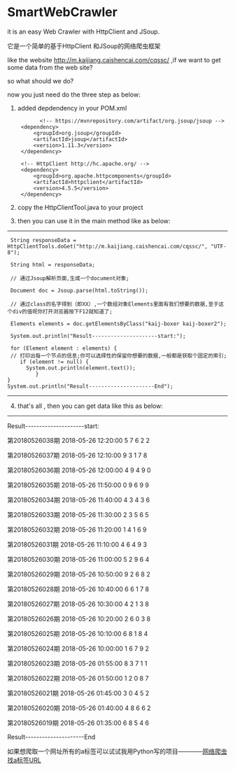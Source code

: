 # SmartWebCrawler
it is an easy Web Crawler with HttpClient and JSoup.

它是一个简单的基于HttpClient 和JSoup的网络爬虫框架

like the website http://m.kaijiang.caishencai.com/cqssc/ ,if we want to get some data from the web site? 

so what should we do?

now you just need do the three step as below:

1. added depdendency in your POM.xml 

              <!-- https://mvnrepository.com/artifact/org.jsoup/jsoup -->   
		<dependency>   
			<groupId>org.jsoup</groupId>    
			<artifactId>jsoup</artifactId>   
			<version>1.11.3</version>   
		</dependency>  

		<!-- HttpClient http://hc.apache.org/ -->   
		<dependency>    
			<groupId>org.apache.httpcomponents</groupId>     
			<artifactId>httpclient</artifactId>    
			<version>4.5.5</version>    
		</dependency>   

2. copy the HttpClientTool.java to your project

3. then you can use it in the main method  like as below:

***



     String responseData = HttpClientTools.doGet("http://m.kaijiang.caishencai.com/cqssc/", "UTF-8");
		
     String html = responseData;
		
     // 通过Jsoup解析页面,生成一个document对象;
		
     Document doc = Jsoup.parse(html.toString());

     // 通过class的名字得到（即XX）,一个数组对象Elements里面有我们想要的数据,至于这个div的值呢你打开浏览器按下F12就知道了;
		
     Elements elements = doc.getElementsByClass("kaij-boxer kaij-boxer2");  
	
     System.out.println("Result---------------------start:");  
        
     for (Element element : elements) {  
     // 打印出每一个节点的信息;你可以选择性的保留你想要的数据,一般都是获取个固定的索引;  
	    if (element != null) {  
		  System.out.println(element.text());  
             }  
    }
    System.out.println("Result---------------------End");  	
***

4. that's all , then you can get data like this as below:

***

Result---------------------start:  

第20180526038期 2018-05-26 12:20:00 5 7 6 2 2 

第20180526037期 2018-05-26 12:10:00 9 3 1 7 8  

第20180526036期 2018-05-26 12:00:00 4 9 4 9 0  

第20180526035期 2018-05-26 11:50:00 0 9 6 9 9  

第20180526034期 2018-05-26 11:40:00 4 3 4 3 6  

第20180526033期 2018-05-26 11:30:00 2 3 5 6 5 

第20180526032期 2018-05-26 11:20:00 1 4 1 6 9 

第20180526031期 2018-05-26 11:10:00 4 6 4 9 3  

第20180526030期 2018-05-26 11:00:00 5 2 9 6 4  

第20180526029期 2018-05-26 10:50:00 9 2 6 8 2 

第20180526028期 2018-05-26 10:40:00 6 6 1 7 8 

第20180526027期 2018-05-26 10:30:00 4 2 1 3 8  

第20180526026期 2018-05-26 10:20:00 2 6 0 3 8  

第20180526025期 2018-05-26 10:10:00 6 8 1 8 4 

第20180526024期 2018-05-26 10:00:00 1 6 7 9 2  

第20180526023期 2018-05-26 01:55:00 8 3 7 1 1  

第20180526022期 2018-05-26 01:50:00 1 2 0 8 7  

第20180526021期 2018-05-26 01:45:00 3 0 4 5 2  

第20180526020期 2018-05-26 01:40:00 4 8 6 6 2  

第20180526019期 2018-05-26 01:35:00 6 8 5 4 6  

Result---------------------End

如果想爬取一个网址所有的a标签可以试试我用Python写的项目————[网络爬虫找a标签URL](https://github.com/geekxingyun/SmartWebCrawler/tree/master/Product)

